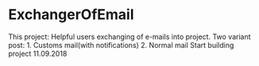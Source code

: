 # ExchangerOfEmail
This project: Helpful users exchanging of e-mails into project. Two variant post: 1. Customs mail(with notifications) 2. Normal mail
Start building project 11.09.2018 
